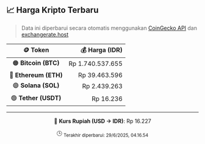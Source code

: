 

<!-- HARGA_KRIPTO -->
## 📈 Harga Kripto Terbaru

> Data ini diperbarui secara otomatis menggunakan [CoinGecko API](https://www.coingecko.com/) dan [exchangerate.host](https://exchangerate.host/)

<div align="center">

| 🪙 Token | 💰 Harga (IDR) |
|:------:|---------------:|
| 🟠 **Bitcoin (BTC)**   | Rp 1.740.537.655 |
| 🔵 **Ethereum (ETH)**  | Rp 39.463.596 |
| 🟣 **Solana (SOL)**    | Rp 2.439.263 |
| 🟢 **Tether (USDT)**   | Rp 16.236 |

---

💱 **Kurs Rupiah (USD → IDR)**: Rp 16.227

🕒 <sub>Terakhir diperbarui: 29/6/2025, 04.16.54</sub>

</div>
<!-- /HARGA_KRIPTO -->